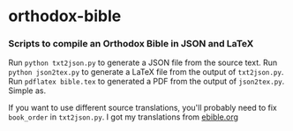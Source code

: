 # orthodox-bible
### Scripts to compile an Orthodox Bible in JSON and LaTeX

Run `python txt2json.py` to generate a JSON file from the source text.
Run `python json2tex.py` to generate a LaTeX file from the output of `txt2json.py`.
Run `pdflatex bible.tex` to generated a PDF from the output of `json2tex.py`.
Simple as.

If you want to use different source translations, you'll probably need to fix `book_order` in `txt2json.py`. I got my translations from [ebible.org](https://ebible.org/)
